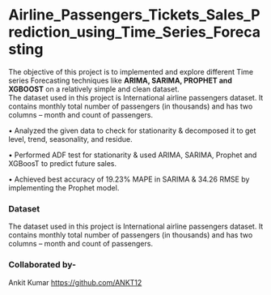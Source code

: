 # Airline_Passengers_Tickets_Sales_Prediction_using_Time_Series_Forecasting
The objective of this project is to implemented and  explore different Time series Forecasting techniques like **ARIMA, SARIMA, PROPHET and XGBOOST** on a relatively simple and clean dataset.   
The dataset used in this project is International airline passengers dataset. It contains monthly total number of passengers (in thousands) and has two columns – month and count of passengers.

• Analyzed the given data to check for stationarity & decomposed it to get level, trend, seasonality, and residue.

• Performed ADF test for stationarity & used ARIMA, SARIMA, Prophet and XGBoosT to predict future sales.

• Achieved best accuracy of 19.23% MAPE in SARIMA & 34.26 RMSE by implementing the Prophet model.

### Dataset

The dataset used in this project is International airline passengers dataset. It contains monthly total number of passengers (in thousands) and has two columns – month and count of passengers.

### Collaborated by-
Ankit Kumar https://github.com/ANKT12
